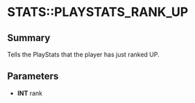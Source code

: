 # STATS::PLAYSTATS_RANK_UP

## Summary
Tells the PlayStats that the player has just ranked UP.

## Parameters
* **INT** rank